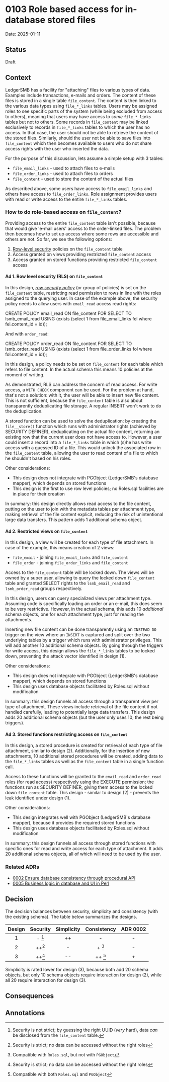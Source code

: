 # 0103 Role based access for in-database stored files

Date: 2025-01-11

## Status

Draft

## Context

LedgerSMB has a facility for "attaching" files to various types of data.
Examples include transactions, e-mails and orders. The content of these files
is stored in a single table `file_content`. The content is then linked to the
various data types using `file_*_links` tables. Users may be assigned
roles to see specific parts of the system (while being excluded from access
to others), meaning that users may have access to *some* `file_*_links` tables
but not to others. Some records in `file_content` may be linked exclusively to
records in `file_*_links` tables to which the user has no access. In that case,
the user should not be able to retrieve the content of the stored files.
Similarly, should the user not be able to save files into `file_content` which
then becomes available to users who do not share access rights with the user
who inserted the data.

For the purpose of this discussion, lets assume a simple setup with 3 tables:

* `file_email_links` - used to attach files to e-mails
* `file_order_links` - used to attach files to orders
* `file_content` - used to store the content of the actual files

As described above, some users have access to `file_email_links` and others
have access to `file_order_links`. Role assignment provides users with read
or write access to the entire `file_*_links` tables.

### How to do role-based access on `file_content`?

Providing access to the entire `file_content` table isn't possible, because
that would give 'e-mail users' access to the order-linked files. The problem
then becomes how to set up access where some rows are accessible and others
are not. So far, we see the following options:

1. [Row-level
   security](https://www.postgresql.org/docs/current/ddl-rowsecurity.html)
   policies on the `file_content` table
2. Access granted on views providing restricted `file_content` access
3. Access granted on stored functions providing restricted `file_content` access


#### Ad 1. Row level security (RLS) on `file_content`

In this design, [*row security
policy*](https://www.postgresql.org/docs/current/sql-createpolicy.html)
(or group of policies) is set on the `file_content` table, restricting read
permission to rows in line with the roles assigned to the querying user. In
case of the example above, the security policy needs to allow users with
`email_read` access read rights:

  CREATE POLICY email_read ON file_content
    FOR SELECT
    TO lsmb_email_read
    USING (exists (select 1 from file_email_links fel where fel.content_id = id));

And with `order_read`:

  CREATE POLICY order_read ON file_content
    FOR SELECT
    TO lsmb_order_read
    USING (exists (select 1 from file_order_links fol where fol.content_id = id));


In this design, a policy needs to be set on `file_content` for each table which
refers to file content. In the actual schema this means 10 policies at the
moment of writing.

As demonstrated, RLS can address the concern of read access. For write access,
a `WITH CHECK` component can be used. For the problem at hand, that's not a
solution: with it, the user will be able to insert new file content. This is not
sufficient, because the `file_content` table is also about transparently
deduplicating file storage. A regular INSERT won't work to do the deduplication.

A stored function can be used to solve the deduplication: by creating the
`file__store()` function which runs with administrator rights (achieved by
SECURITY DEFINER), deduplicating on the actual file content, returning an
existing row that the current user does not have access to. However, a user
could insert a record into a `file_*_links` table in which (s)he has write
access with a guessed ID of a file. This would unlock the associated row
in the `file_content` table, allowing the user to read content of a file to
which he shouldn't based on his roles.

Other considerations:
* This design does not integrate with PGObject (LedgerSMB's database
  mapper), which depends on stored functions
* This design is the first to use row level policies; no Roles.sql facilities
  are in place for their creation

In summary: this design directly allows read access to the file content,
putting on the user to join with the metadata tables per attachment type,
making retrieval of the file content explicit, reducing the risk of
unintentional large data transfers. This pattern adds 1 additional schema
object.

#### Ad 2. Restricted views on `file_content`

In this design, a view will be created for each type of file attachment. In
case of the example, this means creation of 2 views:

* `file_email` - joining `file_email_links` and `file_content`
* `file_order` - joining `file_order_links` and `file_content`

Access to the `file_content` table will be locked down. The views will be
owned by a super user, allowing to query the locked down `file_content` table
and granted SELECT rights to the `lsmb_email_read` and `lsmb_order_read` groups
respectively.

In this design, users can query specialized views per attachment type. Assuming
code is specifically loading an order or an e-mail, this does seem to be very
restrictive. However, in the actual schema, this adds 10 *additional* schema
objects, one for each attachment type, just for reading the attachments.

Inserting new file content can be done transparently using an `INSTEAD DO`
trigger on the view where an `INSERT` is captured and split over the two
underlying tables by a trigger which runs with administrator privileges.
This will add another 10 additional schema objects. By going through the
triggers for write access, this design allows the `file_*_links` tables to
be locked down, preventing the attack vector identified in design (1).

Other considerations:
* This design does not integrate with PGObject (LedgerSMB's database
  mapper), which depends on stored functions
* This design uses database objects facilitated by Roles.sql without
  modification

In summary: this design funnels all access through a transparent view per
type of attachment. These views include retrieval of the file content if
not handled carefully, leading to potentially large data transfers. This
design adds 20 additional schema objects (but the user only uses 10; the
rest being triggers).

#### Ad 3. Stored functions restricting access on `file_content`

In this design, a stored procedure is created for retrieval of each type
of file attachment, similar to design (2). Additionally, for the insertion
of new attachments, 10 additional stored procedures will be created, adding
data to the `file_*_links` tables as well as the `file_content` table in a
single function call.

Access to these functions will be granted to the `email_read` and `order_read`
roles (for read access) respectively using the EXECUTE permission; the
functions run as SECURITY DEFINER, giving them access to the locked down
`file_content` table. This design - similar to design (2) - prevents the
leak identified under design (1).

Other considerations:
* This design integrates well with PGObject (LedgerSMB's database
  mapper), because it provides the required stored functions
* This design uses database objects facilitated by Roles.sql without
  modification

In summary: this design funnels all access through stored functions with
specific ones for read and write access for each type of attachment. It
adds 20 additional schema objects, all of which will need to be used by the
user.

### Related ADRs

* [0002 Ensure database consistency through
  procedural API](./0002-database-consistency-procedural-api.md)
* [0005 Business logic in database and UI
  in Perl](./0005-business-logic-in-database-and-UI-in-Perl.md)

## Decision

The decision balances between security, simplicity and consistency (with
the existing schema). The table below summarizes the designs.

|  Design  | Security | Simplicity | Consistency | ADR 0002 |
|  :----:  |  :----:  |  :------:  |  :-------:  |  :----:  |
|    1     |   - [^1] |     ++     |     -       |    -     |
|    2     |   ++[^2] |     -      |     +  [^3] |    -     |
|    3     |   ++[^2] |     --     |     ++ [^4] |    +     |

[^1]: Security is not strict; by guessing the right UUID (*very* hard),
      data *can* be disclosed from the `file_content` table.
[^2]: Security is strict; no data can be accessed without the right roles
[^3]: Compatible with `Roles.sql`, but not with `PGObject`
[^4]: Compatible with both `Roles.sql` and `PGObject`


Simplicity is rated lower for design (3), because both add 20 schema objects,
but only 10 schema objects require interaction for design (2), while all 20
require interaction for design (3).




## Consequences


## Annotations

